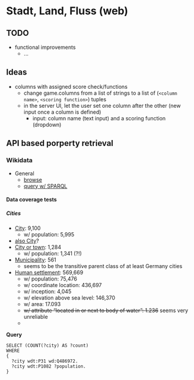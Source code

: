 # Stadt, Land, Fluss (web)

## TODO

* functional improvements
    * ...

## Ideas

* columns with assigned score check/functions
    * change game.columns from a list of strings to a list of (`<column name>`, `<scoring function>`) tuples
    * in the server UI, let the user set one column after the other (new input once a column is defined)
        * input: column name (text input) and a scoring function (dropdown)

## API based porperty retrieval

### Wikidata

* General
    * [browse](https://www.wikidata.org/)
    * [query w/ SPARQL](https://query.wikidata.org/)

#### Data coverage tests

##### Cities

* [City](https://www.wikidata.org/wiki/Q515): 9,100
    * w/ population: 5,995
* [also City](https://www.wikidata.org/wiki/Q15253706)?
* [City or town](https://www.wikidata.org/wiki/Q7930989): 1,284
    * w/ population: 1,341 (?!)
* [Municipality](https://www.wikidata.org/wiki/Q15284): 561
    * seems to be the transitive parent class of at least Germany cities
* [Human settlement](https://www.wikidata.org/wiki/Q486972): 569,669
    * w/ population: 75,476
    * w/ coordinate location: 436,697
    * w/ inception: 4,045
    * w/ elevation above sea level: 146,370
    * w/ area: 17.093
    * ~~w/ attribute “located in or next to body of water”: 1.236~~ seems very unreliable
    * 

**Query**

```
SELECT (COUNT(?city) AS ?count)
WHERE
{
  ?city wdt:P31 wd:Q486972.
  ?city wdt:P1082 ?population.
}
```
